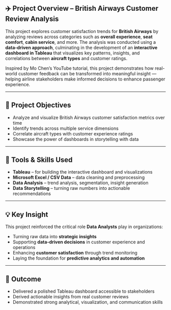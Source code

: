 ## ✈️ Project Overview – British Airways Customer Review Analysis

This project explores customer satisfaction trends for **British Airways** by analyzing reviews across categories such as **overall experience**, **seat comfort**, **cabin service**, and more. The analysis was conducted using a **data-driven approach**, culminating in the development of an **interactive dashboard in Tableau** that visualizes key patterns, insights, and correlations between **aircraft types** and customer ratings.

Inspired by Mo Chen’s YouTube tutorial, this project demonstrates how real-world customer feedback can be transformed into meaningful insight — helping airline stakeholders make informed decisions to enhance passenger experience.

---

## 🎯 Project Objectives
- Analyze and visualize British Airways customer satisfaction metrics over time
- Identify trends across multiple service dimensions
- Correlate aircraft types with customer experience ratings
- Showcase the power of dashboards in storytelling with data

---

## 🧠 Tools & Skills Used
- **Tableau** – for building the interactive dashboard and visualizations
- **Microsoft Excel / CSV Data** – data cleaning and preprocessing
- **Data Analysis** – trend analysis, segmentation, insight generation
- **Data Storytelling** – turning raw numbers into actionable recommendations

---

## 💡 Key Insight
This project reinforced the critical role **Data Analysts** play in organizations:
- Turning raw data into **strategic insights**
- Supporting **data-driven decisions** in customer experience and operations
- Enhancing **customer satisfaction** through trend monitoring
- Laying the foundation for **predictive analytics and automation**

---

## 🚀 Outcome
- Delivered a polished Tableau dashboard accessible to stakeholders
- Derived actionable insights from real customer reviews
- Demonstrated strong analytical, visualization, and communication skills


